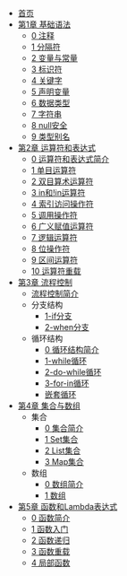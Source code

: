 <!-- docs/_sidebar.md -->

* [首页](zh-cn/)
* [第1章 基础语法](zh-cn/kotlin/第1章_基础语法/)
  * [0 注释](zh-cn/kotlin/第1章_基础语法/0注释.md)
  * [1 分隔符](zh-cn/kotlin/第1章_基础语法/1分隔符.md)
  * [2 变量与常量](zh-cn/kotlin/第1章_基础语法/2变量与常量.md)
  * [3 标识符](zh-cn/kotlin/第1章_基础语法/3标识符.md)
  * [4 关键字](zh-cn/kotlin/第1章_基础语法/4关键字.md)
  * [5 声明变量](zh-cn/kotlin/第1章_基础语法/5声明变量.md)
  * [6 数据类型](zh-cn/kotlin/第1章_基础语法/6数据类型.md)
  * [7 字符串](zh-cn/kotlin/第1章_基础语法/7字符串.md)
  * [8 null安全](zh-cn/kotlin/第1章_基础语法/8null安全.md)
  * [9 类型别名](zh-cn/kotlin/第1章_基础语法/9类型别名.md)
* [第2章 运算符和表达式](zh-cn/kotlin/第2章_运算符和表达式/)
  * [0 运算符和表达式简介](zh-cn/kotlin/第2章_运算符和表达式/0运算符和表达式简介.md)
  * [1 单目运算符](zh-cn/kotlin/第2章_运算符和表达式/1单目运算符.md)
  * [2 双目算术运算符](zh-cn/kotlin/第2章_运算符和表达式/2双目算术运算符.md)
  * [3 in和!in运算符](zh-cn/kotlin/第2章_运算符和表达式/3in和!in运算符.md)
  * [4 索引访问操作符](zh-cn/kotlin/第2章_运算符和表达式/4索引访问操作符.md)
  * [5 调用操作符](zh-cn/kotlin/第2章_运算符和表达式/5调用操作符.md)
  * [6 广义赋值运算符](zh-cn/kotlin/第2章_运算符和表达式/6广义赋值运算符.md)
  * [7 逻辑运算符](zh-cn/kotlin/第2章_运算符和表达式/7逻辑运算符.md)
  * [8 位操作符](zh-cn/kotlin/第2章_运算符和表达式/8位操作符.md)
  * [9 区间运算符](zh-cn/kotlin/第2章_运算符和表达式/9区间运算符.md)
  * [10 运算符重载](zh-cn/kotlin/第2章_运算符和表达式/10运算符重载.md)
* [第3章 流程控制](zh-cn/kotlin/第3章_流程控制/)
  * [流程控制简介](zh-cn/kotlin/第3章_流程控制/流程控制简介.md)
  * 分支结构
    * [1-if分支](zh-cn/kotlin/第3章_流程控制/分支结构/1-if分支.md)
    * [2-when分支](zh-cn/kotlin/第3章_流程控制/分支结构/2-when分支.md)
  * 循环结构
    * [0 循环结构简介](zh-cn/kotlin/第3章_流程控制/循环结构/0循环结构简介.md)
    * [1-while循环](zh-cn/kotlin/第3章_流程控制/循环结构/1-while循环.md)
    * [2-do-while循环](zh-cn/kotlin/第3章_流程控制/循环结构/2-do-while循环.md)
    * [3-for-in循环](zh-cn/kotlin/第3章_流程控制/循环结构/3-for-in循环.md)
    * [嵌套循环](zh-cn/kotlin/第3章_流程控制/循环结构/嵌套循环.md)
* [第4章 集合与数组](zh-cn/kotlin/第4章_集合与数组/)
  * 集合
    * [0 集合简介](zh-cn/kotlin/第4章_集合与数组/集合/0集合简介.md)
    * [1 Set集合](zh-cn/kotlin/第4章_集合与数组/集合/1Set集合.md)
    * [2 List集合](zh-cn/kotlin/第4章_集合与数组/集合/2List集合.md)
    * [3 Map集合](zh-cn/kotlin/第4章_集合与数组/集合/3Map集合.md)
  * 数组
    * [0 数组简介](zh-cn/kotlin/第4章_集合与数组/数组/0数组简介.md)
    * [1 数组](zh-cn/kotlin/第4章_集合与数组/数组/1数组.md)
* [第5章 函数和Lambda表达式](zh-cn/kotlin/第5章_函数和Lambda表达式/)
  * [0 函数简介](zh-cn/kotlin/第5章_函数和Lambda表达式/0函数简介.md)
  * [1 函数入门](zh-cn/kotlin/第5章_函数和Lambda表达式/1函数入门.md)
  * [2 函数递归](zh-cn/kotlin/第5章_函数和Lambda表达式/2函数递归.md)
  * [3 函数重载](zh-cn/kotlin/第5章_函数和Lambda表达式/3函数重载.md)
  * [4 局部函数](zh-cn/kotlin/第5章_函数和Lambda表达式/4局部函数.md)